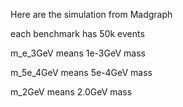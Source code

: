 Here are the simulation from Madgraph 

each benchmark has 50k events

m_e_3GeV means 1e-3GeV mass

m_5e_4GeV means 5e-4GeV mass

m_2GeV means 2.0GeV mass
